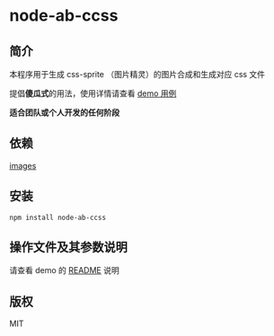 # node-ab-ccss


## 简介

本程序用于生成 css-sprite （图片精灵）的图片合成和生成对应 css 文件

提倡**傻瓜式**的用法，使用详情请查看 [demo 用例](https://github.com/abensu/node-ab-ccss/tree/master/demo)

**适合团队或个人开发的任何阶段**


## 依赖

[images](https://github.com/zhangyuanwei/node-images)


## 安装

```
npm install node-ab-ccss
```


## 操作文件及其参数说明

请查看 demo 的 [README](https://github.com/abensu/node-ab-ccss/tree/master/demo) 说明


## 版权

MIT
